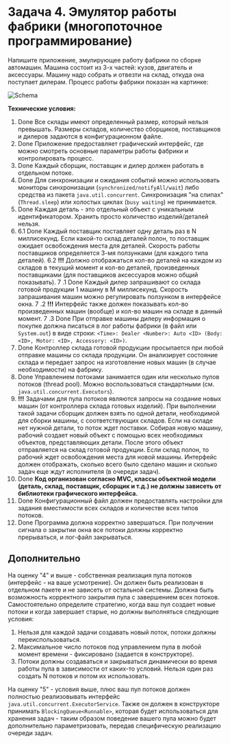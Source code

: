 
# Задача 4. Эмулятор работы фабрики (многопоточное программирование)

Напишите приложение, эмулирующее работу фабрики по сборке автомашин. Машина состоит из 3-х частей: кузов, двигатель и аксессуары. Машину надо собрать и отвезти на склад, откуда она поступает дилерам. Процесс работы фабрики показан на картинке:

![Schema](./factory.png)

**Технические условия:**

1. Done Все склады имеют определенный размер, который нельзя превышать. Размеры складов, количество сборщиков, поставщиков и дилеров задаются в конфигурационном файле.
2. Done Приложение предоставляет графический интерфейс, где можно смотреть основные параметры работы фабрики и контролировать процесс.
3. Done Каждый сборщик, поставщик и дилер должен работать в отдельном потоке.
4. Done Для синхронизации и ожидания событий можно использовать мониторы синхронизации (`synchronized/notifyAll/wait`) либо средства из пакета `java.util.concurrent`. Синхронизация "на слипах" (`Thread.sleep`) или холостых циклах (`busy waiting`) не принимается.
5. Done Каждая деталь - это отдельный объект с уникальным идентификатором. Хранить просто количество изделий/деталей нельзя.
6.
   6.1 Done Каждый поставщик поставляет одну деталь раз в N миллисекунд. Если какой-то склад деталей полон, то поставщик ожидает освобождения места для деталей. Скорость работы поставщиков определяется 3-мя ползунками (для каждого типа деталей).
   6.2 **!!!** Должно отображаться кол-во деталей на каждом из складов в текущий момент и кол-во деталей, произведенных поставщиками (для поставщиков аксессуаров можно общий показывать).
7 .1 Done Каждый дилер запрашивают со склада готовой продукции 1 машину в M миллисекунд. Скорость запрашивания машин можно регулировать ползунком в интерфейсе окна. 
7 .2 **!!!** Интерфейс также должен показывать кол-во произведенных машин (вообще) и кол-во машин на складе в данный момент. 
7 .3 Done При отправке машины дилеру информация о покупке должна писаться в лог работы фабрики (в файл или `System.out`) в виде строки: `<Time>: Dealer <Number>: Auto <ID> (Body: <ID>, Motor: <ID>, Accessory: <ID>)`.
8. Done Контроллер склада готовой продукции просыпается при любой отправке машины со склада продукции. Он анализирует состояние склада и передает запрос на изготовление новых машин (в случае необходимости) на фабрику.
9. Done Управлением потоками занимается один или несколько пулов потоков (thread pool). Можно воспользоваться стандартными (см. `java.util.concurrent.Executors`).
10. **!!!** Задачами для пула потоков являются запросы на создание новых машин (от контроллера склада готовых изделий). При выполнении такой задачи сборщик должен взять по одной детали, необходимой для сборки машины, с соответствующих складов. Если на складе нет нужной детали, то поток ждет поставки. Собирая новую машину, рабочий создает новый объект с помощью всех необходимых объектов, представляющих детали. После этого объект отправляется на склад готовой продукции. Если склад полон, то рабочий ждет освобождения места для новой машины. Интерфейс должен отображать, сколько всего было сделано машин и сколько задач еще ждут исполнителя (в очереди задач).
11. Done **Код организован согласно MVC, классы объектной модели (деталь, склад, поставщик, сборщик и т.д.) не должны зависеть от библиотеки графического интерфейса.**
12. Done Конфигурационный файл должен предоставлять настройки для задания вместимости всех складов и количестве всех типов потоков.
13. Done Программа должна корректно завершаться. При получении сигнала о закрытии окна все потоки должны корректно прерываться, и лог-файл закрываться.

## Дополнительно

На оценку "4" и выше - собственная реализация пула потоков (интерфейс - на ваше усмотрение). Он должен быть реализован в отдельном пакете и не зависеть от остальной системы. Должна быть возможность корректного закрытия пула с завершением всех потоков. Самостоятельно определите стратегию, когда ваш пул создает новые потоки и когда завершает старые, но должны выполняться следующие условия:
1. Нельзя для каждой задачи создавать новый поток, потоки должны переиспользоваться.
2. Максимальное число потоков под управлением пула в любой момент времени - фиксировано (задается в конструкторе).
3. Потоки должны создаваться и закрываться динамически во время работы пула в зависимости от каких-то условий. Нельзя один раз создать N потоков и потом их использовать.

На оценку "5" - условия выше, плюс ваш пул потоков должен полностью реализовывать интерфейс `java.util.concurrent.ExecutorService`. Также он должен в конструкторе принимать `BlockingQueue<Runnable>`, которая будет использоваться для хранения задач - таким образом поведение вашего пула можно будет дополнительно параметризовать, передав специфическую реализацию очереди задач.
